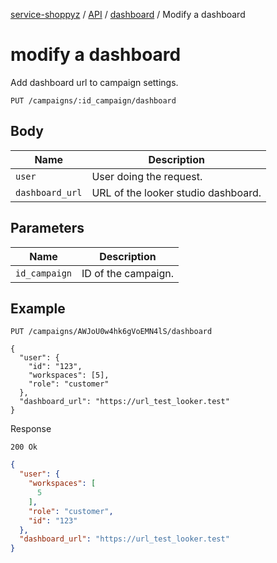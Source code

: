 [service-shoppyz](../../../../README.md) / [API](../README.md) / [dashboard](./README.md) / Modify a dashboard

# modify a dashboard

Add dashboard url to campaign settings.

```text
PUT /campaigns/:id_campaign/dashboard
```

## Body

| Name                | Description                         |
|---------------------|-------------------------------------|
| `user`              | User doing the request.             | 
| `dashboard_url`     | URL of the looker studio dashboard. |


## Parameters

| Name          | Description         |
|---------------|---------------------|
| `id_campaign` | ID of the campaign. |

## Example

```text
PUT /campaigns/AWJoU0w4hk6gVoEMN4lS/dashboard

{ 
  "user": {
    "id": "123",
    "workspaces": [5],
    "role": "customer"
  },
  "dashboard_url": "https://url_test_looker.test"
}

```

Response

```text
200 Ok
```

```json
{
  "user": {
    "workspaces": [
      5
    ],
    "role": "customer",
    "id": "123"
  },
  "dashboard_url": "https://url_test_looker.test"
}
```
